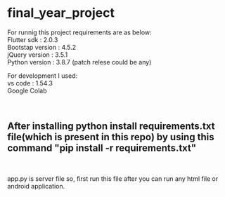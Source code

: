 # final_year_project
For runnig this project requirements are as below:
<br/>
Flutter sdk : 2.0.3
<br/>
Bootstap version : 4.5.2
<br/>
jQuery version : 3.5.1
<br/>
Python version : 3.8.7 (patch relese could be any)
<br/>

For development I used:
<br/>
vs code : 1.54.3
<br/>
Google Colab

<br/>
<h2>After installing python install requirements.txt file(which is present in this repo) by using this command <b>"pip install -r requirements.txt"</b></h2>
<br><p>app.py is server file so, first run this file after you can run any html file or android application.</p>

